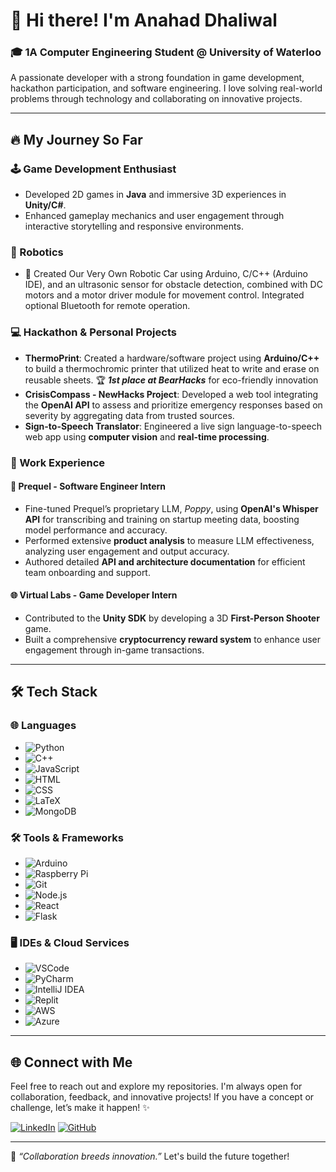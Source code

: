 # 👋 Hi there! I'm Anahad Dhaliwal

### 🎓 1A Computer Engineering Student @ University of Waterloo
A passionate developer with a strong foundation in game development, hackathon participation, and software engineering. I love solving real-world problems through technology and collaborating on innovative projects. 

---

## 🔥 My Journey So Far

### 🕹️ Game Development Enthusiast
- Developed 2D games in **Java** and immersive 3D experiences in **Unity/C#**.
- Enhanced gameplay mechanics and user engagement through interactive storytelling and responsive environments.

### 🤖 Robotics
- 🚗 Created Our Very Own Robotic Car using Arduino, C/C++ (Arduino IDE), and an ultrasonic sensor for obstacle detection, combined with DC motors and a motor driver module for movement control. Integrated optional Bluetooth for remote operation.

### 💻 Hackathon & Personal Projects
- **ThermoPrint**: Created a hardware/software project using **Arduino/C++** to build a thermochromic printer that utilized heat to write and erase on reusable sheets. 🏆 ***1st place at BearHacks*** for eco-friendly innovation
- **CrisisCompass - NewHacks Project**: Developed a web tool integrating the **OpenAI API** to assess and prioritize emergency responses based on severity by aggregating data from trusted sources.
- **Sign-to-Speech Translator**: Engineered a live sign language-to-speech web app using **computer vision** and **real-time processing**.

### 💼 Work Experience

#### 🤖 Prequel - Software Engineer Intern
- Fine-tuned Prequel’s proprietary LLM, *Poppy*, using **OpenAI's Whisper API** for transcribing and training on startup meeting data, boosting model performance and accuracy.
- Performed extensive **product analysis** to measure LLM effectiveness, analyzing user engagement and output accuracy.
- Authored detailed **API and architecture documentation** for efficient team onboarding and support.

#### 🌐 Virtual Labs - Game Developer Intern
- Contributed to the **Unity SDK** by developing a 3D **First-Person Shooter** game.
- Built a comprehensive **cryptocurrency reward system** to enhance user engagement through in-game transactions.

---

## 🛠️ Tech Stack

### 🌐 Languages
- ![Python](https://img.shields.io/badge/-Python-blue?logo=python&logoColor=white)
- ![C++](https://img.shields.io/badge/-C++-00599C?logo=c%2B%2B&logoColor=white)
- ![JavaScript](https://img.shields.io/badge/-JavaScript-F7DF1E?logo=javascript&logoColor=black)
- ![HTML](https://img.shields.io/badge/-HTML5-E34F26?logo=html5&logoColor=white)
- ![CSS](https://img.shields.io/badge/-CSS3-1572B6?logo=css3&logoColor=white)
- ![LaTeX](https://img.shields.io/badge/-LaTeX-008080?logo=latex&logoColor=white)
- ![MongoDB](https://img.shields.io/badge/-MongoDB-47A248?logo=mongodb&logoColor=white)

### 🛠️ Tools & Frameworks
- ![Arduino](https://img.shields.io/badge/-Arduino-00979D?logo=arduino&logoColor=white)
- ![Raspberry Pi](https://img.shields.io/badge/-Raspberry%20Pi-C51A4A?logo=raspberry-pi&logoColor=white)
- ![Git](https://img.shields.io/badge/-Git-F05032?logo=git&logoColor=white)
- ![Node.js](https://img.shields.io/badge/-Node.js-339933?logo=node.js&logoColor=white)
- ![React](https://img.shields.io/badge/-React-61DAFB?logo=react&logoColor=black)
- ![Flask](https://img.shields.io/badge/-Flask-000000?logo=flask&logoColor=white)

### 🖥️ IDEs & Cloud Services
- ![VSCode](https://img.shields.io/badge/-VSCode-007ACC?logo=visual-studio-code&logoColor=white)
- ![PyCharm](https://img.shields.io/badge/-PyCharm-000000?logo=pycharm&logoColor=white)
- ![IntelliJ IDEA](https://img.shields.io/badge/-IntelliJ%20IDEA-000000?logo=intellij-idea&logoColor=white)
- ![Replit](https://img.shields.io/badge/-Replit-667881?logo=replit&logoColor=white)
- ![AWS](https://img.shields.io/badge/-AWS-232F3E?logo=amazon-aws&logoColor=white)
- ![Azure](https://img.shields.io/badge/-Azure-0078D4?logo=microsoft-azure&logoColor=white)

---

## 🌐 Connect with Me
Feel free to reach out and explore my repositories. I'm always open for collaboration, feedback, and innovative projects! If you have a concept or challenge, let’s make it happen! ✨

[![LinkedIn](https://img.shields.io/badge/-LinkedIn-blue?logo=linkedin&logoColor=white)](www.linkedin.com/in/anahad)
[![GitHub](https://img.shields.io/badge/-GitHub-181717?logo=github&logoColor=white)](https://github.com/Anahadd)

---

🌟 *“Collaboration breeds innovation.”* Let's build the future together!
